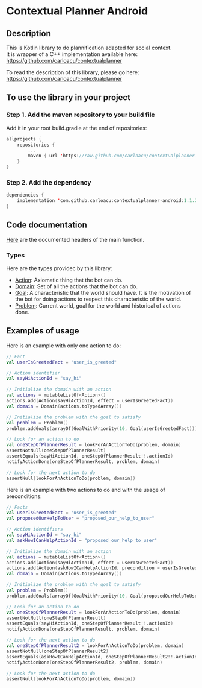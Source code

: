 # Contextual Planner Android


## Description

This is Kotlin library to do plannification adapted for social context.<br/>
It is wrapper of a C++ implementation available here: https://github.com/carloacu/contextualplanner

To read the description of this library, please go here: https://github.com/carloacu/contextualplanner


## To use the library in your project

### Step 1. Add the maven repository to your build file
Add it in your root build.gradle at the end of repositories:
```Kotlin
allprojects {
    repositories {
        ...
        maven { url 'https://raw.github.com/carloacu/contextualplanner-android-releases/master' }
    }
}
```

### Step 2. Add the dependency
```Kotlin
dependencies {
    implementation 'com.github.carloacu:contextualplanner-android:1.1.21'
}
```


## Code documentation

[Here](contextualplanner/src/main/java/com/contextualplanner/ContextualPlanner.kt) are the documented headers of the main function.

### Types

Here are the types providec by this library:

* [Action](contextualplanner/src/main/java/com/contextualplanner/types/Action.kt): Axiomatic thing that the bot can do.
* [Domain](contextualplanner/src/main/java/com/contextualplanner/types/Domain.kt): Set of all the actions that the bot can do.
* [Goal](contextualplanner/src/main/java/com/contextualplanner/types/Goal.kt): A characteristic that the world should have. It is the motivation of the bot for doing actions to respect this characteristic of the world.
* [Problem](contextualplanner/src/main/java/com/contextualplanner/types/Problem.kt): Current world, goal for the world and historical of actions done.



## Examples of usage

Here is an example with only one action to do:

```kotlin
// Fact
val userIsGreetedFact = "user_is_greeted"

// Action identifier
val sayHiActionId = "say_hi"

// Initialize the domain with an action
val actions = mutableListOf<Action>()
actions.add(Action(sayHiActionId, effect = userIsGreetedFact))
val domain = Domain(actions.toTypedArray())

// Initialize the problem with the goal to satisfy
val problem = Problem()
problem.addGoals(arrayOf(GoalWithPriority(10, Goal(userIsGreetedFact))))

// Look for an action to do
val oneStepOfPlannerResult = lookForAnActionToDo(problem, domain)
assertNotNull(oneStepOfPlannerResult)
assertEquals(sayHiActionId, oneStepOfPlannerResult!!.actionId)
notifyActionDone(oneStepOfPlannerResult, problem, domain)

// Look for the next action to do
assertNull(lookForAnActionToDo(problem, domain))
```


Here is an example with two actions to do and with the usage of preconditions:


```kotlin
// Facts
val userIsGreetedFact = "user_is_greeted"
val proposedOurHelpToUser = "proposed_our_help_to_user"

// Action identifiers
val sayHiActionId = "say_hi"
val askHowICanHelpActionId = "proposed_our_help_to_user"

// Initialize the domain with an action
val actions = mutableListOf<Action>()
actions.add(Action(sayHiActionId, effect = userIsGreetedFact))
actions.add(Action(askHowICanHelpActionId, precondition = userIsGreetedFact, effect = proposedOurHelpToUser))
val domain = Domain(actions.toTypedArray())

// Initialize the problem with the goal to satisfy
val problem = Problem()
problem.addGoals(arrayOf(GoalWithPriority(10, Goal(proposedOurHelpToUser))))

// Look for an action to do
val oneStepOfPlannerResult = lookForAnActionToDo(problem, domain)
assertNotNull(oneStepOfPlannerResult)
assertEquals(sayHiActionId, oneStepOfPlannerResult!!.actionId)
notifyActionDone(oneStepOfPlannerResult, problem, domain)

// Look for the next action to do
val oneStepOfPlannerResult2 = lookForAnActionToDo(problem, domain)
assertNotNull(oneStepOfPlannerResult2)
assertEquals(askHowICanHelpActionId, oneStepOfPlannerResult2!!.actionId)
notifyActionDone(oneStepOfPlannerResult2, problem, domain)

// Look for the next action to do
assertNull(lookForAnActionToDo(problem, domain))
```
